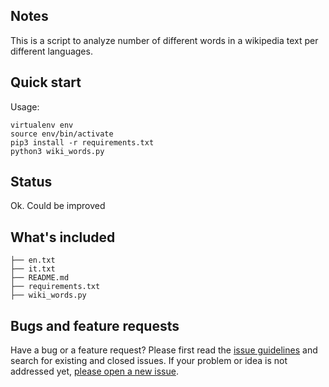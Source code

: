 


## Notes
This is a script to analyze number of different words in a wikipedia text per different languages. 




## Quick start

Usage:

```console
virtualenv env
source env/bin/activate
pip3 install -r requirements.txt
python3 wiki_words.py

```

## Status

Ok. Could be improved

## What's included


```text
├── en.txt
├── it.txt
├── README.md
├── requirements.txt
├── wiki_words.py

```

## Bugs and feature requests

Have a bug or a feature request? Please first read the [issue guidelines](https://reponame/blob/master/CONTRIBUTING.md) and search for existing and closed issues. If your problem or idea is not addressed yet, [please open a new issue](https://reponame/issues/new).





